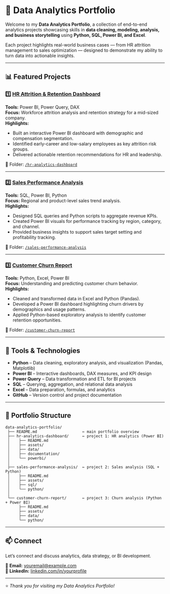 # 🧠 Data Analytics Portfolio

Welcome to my **Data Analytics Portfolio**, a collection of end-to-end analytics projects showcasing skills in **data cleaning, modeling, analysis, and business storytelling** using **Python, SQL, Power BI, and Excel**.

Each project highlights real-world business cases — from HR attrition management to sales optimization — designed to demonstrate my ability to turn data into actionable insights.

---

## 📊 Featured Projects

### 1️⃣ [HR Attrition & Retention Dashboard](./Hr-analytics-dashboard/README.md)
**Tools:** Power BI, Power Query, DAX  
**Focus:** Workforce attrition analysis and retention strategy for a mid-sized company.  
**Highlights:**  
- Built an interactive Power BI dashboard with demographic and compensation segmentation.  
- Identified early-career and low-salary employees as key attrition risk groups.  
- Delivered actionable retention recommendations for HR and leadership.  

📂 Folder: [`/hr-analytics-dashboard`](./HRAttritionPortfolioProject/)

---

### 2️⃣ [Sales Performance Analysis](./sales-performance-analysis/README.md)
**Tools:** SQL, Power BI, Python  
**Focus:** Regional and product-level sales trend analysis.  
**Highlights:**  
- Designed SQL queries and Python scripts to aggregate revenue KPIs.  
- Created Power BI visuals for performance tracking by region, category, and channel.  
- Provided business insights to support sales target setting and profitability tracking.  

📂 Folder: [`/sales-performance-analysis`](./sales-performance-analysis/)

---

### 3️⃣ [Customer Churn Report](./customer-churn-report/README.md)
**Tools:** Python, Excel, Power BI  
**Focus:** Understanding and predicting customer churn behavior.  
**Highlights:**  
- Cleaned and transformed data in Excel and Python (Pandas).  
- Developed a Power BI dashboard highlighting churn drivers by demographics and usage patterns.  
- Applied Python-based exploratory analysis to identify customer retention opportunities.  

📂 Folder: [`/customer-churn-report`](./customer-churn-report/)

---

## 🧰 Tools & Technologies
- **Python** – Data cleaning, exploratory analysis, and visualization (Pandas, Matplotlib)  
- **Power BI** – Interactive dashboards, DAX measures, and KPI design  
- **Power Query** – Data transformation and ETL for BI projects  
- **SQL** – Querying, aggregation, and relational data analysis  
- **Excel** – Data preparation, formulas, and analytics  
- **GitHub** – Version control and project documentation  

---

## 🧩 Portfolio Structure
```
data-analytics-portfolio/
 ├── README.md                    ← main portfolio overview
 ├── hr-analytics-dashboard/      ← project 1: HR analytics (Power BI)
 │    ├── README.md
 │    ├── assets/
 │    ├── data/
 │    ├── documentation/
 │    └── powerbi/
 │
 ├── sales-performance-analysis/  ← project 2: Sales analysis (SQL + Python)
 │    ├── README.md
 │    ├── assets/
 │    ├── sql/
 │    └── python/
 │
 └── customer-churn-report/       ← project 3: Churn analysis (Python + Power BI)
      ├── README.md
      ├── assets/
      ├── data/
      └── python/
```

---

## 📫 Connect
Let’s connect and discuss analytics, data strategy, or BI development.  

📧 **Email:** youremail@example.com  
🔗 **LinkedIn:** [linkedin.com/in/yourprofile](https://linkedin.com/in/yourprofile)

---
⭐ *Thank you for visiting my Data Analytics Portfolio!*

